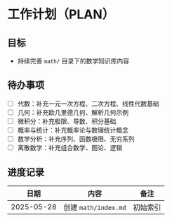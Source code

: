 # 工作计划（PLAN）

## 目标
- 持续完善 `math/` 目录下的数学知识库内容

## 待办事项
- [ ] 代数：补充一元一次方程、二次方程、线性代数基础
- [ ] 几何：补充欧几里德几何、解析几何示例
- [ ] 微积分：补充极限、导数、积分基础
- [ ] 概率与统计：补充概率论与数理统计概念
- [ ] 数学分析：补充序列、函数极限、无穷系列
- [ ] 离散数学：补充组合数学、图论、逻辑

## 进度记录
| 日期 | 内容 | 备注 |
|------|------|------|
| 2025-05-28 | 创建 `math/index.md` | 初始索引 |
